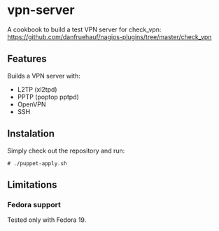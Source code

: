 # vpn-server

A cookbook to build a test VPN server for check_vpn:
https://github.com/danfruehauf/nagios-plugins/tree/master/check_vpn

## Features

Builds a VPN server with:
 * L2TP (xl2tpd)
 * PPTP (poptop pptpd)
 * OpenVPN
 * SSH

## Instalation

Simply check out the repository and run:
```
# ./puppet-apply.sh
```
## Limitations

### Fedora support

Tested only with Fedora 19.
